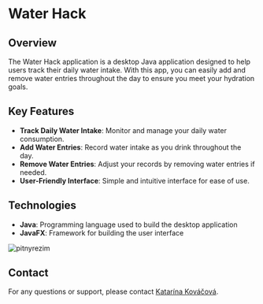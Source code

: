 # Water Hack

## Overview

The Water Hack application is a desktop Java application designed to help users track their daily water intake. With this app, you can easily add and remove water entries throughout the day to ensure you meet your hydration goals.

## Key Features

- **Track Daily Water Intake**: Monitor and manage your daily water consumption.
- **Add Water Entries**: Record water intake as you drink throughout the day.
- **Remove Water Entries**: Adjust your records by removing water entries if needed.
- **User-Friendly Interface**: Simple and intuitive interface for ease of use.

## Technologies

- **Java**: Programming language used to build the desktop application
- **JavaFX**: Framework for building the user interface

![pitnyrezim](https://user-images.githubusercontent.com/90557969/163676302-144b15c1-4f1c-4f27-bda1-49e69194f65a.png)

## Contact

For any questions or support, please contact [Katarína Kováčová](mailto:katarinakovacova100@gmail.com).
